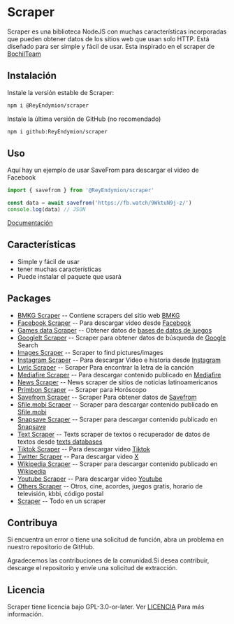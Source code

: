 # Scraper 
Scraper es una biblioteca NodeJS con muchas características incorporadas que pueden obtener datos de los sitios web que usan solo HTTP. Está diseñado para ser simple y fácil de usar. Esta inspirado en el scraper de [BochilTeam](https://github.com/BochilTeam/scraper)

## Instalación
Instale la versión estable de Scraper:
```sh
npm i @ReyEndymion/scraper
```

Instale la última versión de GitHub (no recomendado)
```sh
npm i github:ReyEndymion/scraper
```

## Uso 
Aquí hay un ejemplo de usar SaveFrom para descargar el video de Facebook
```ts
import { savefrom } from '@ReyEndymion/scraper'

const data = await savefrom('https://fb.watch/9WktuN9j-z/')
console.log(data) // JSON
```
[Documentación](https://ReyEndymion.github.io/scraper/)

## Características
- Simple y fácil de usar
- tener muchas características
- Puede instalar el paquete que usará

## Packages
- [BMKG Scraper](https://github.com/ReyEndymion/scraper/tree/master/packages/scraper-bmkg/) -- Contiene scrapers del sitio web [BMKG](https://www.bmkg.go.id/)
- [Facebook Scraper](https://github.com/ReyEndymion/scraper/tree/master/packages/scraper-facebook/) -- Para descargar video desde [Facebook](https://www.facebook.com/)
- [Games data Scraper](https://github.com/ReyEndymion/scraper/tree/master/packages/scraper-games/) -- Obtener datos de [bases de datos de juegos](https://github.com/ReyEndymion/database/tree/master/games)
- [GoogleIt Scraper](https://github.com/ReyEndymion/scraper/tree/master/packages/scraper-googleit/) -- Scraper para obtener datos de búsqueda de [Google](https://www.google.com) Search
- [Images Scraper](https://github.com/ReyEndymion/scraper/tree/master/packages/scraper-images/) -- Scraper to find pictures/images 
- [Instagram Scraper](https://github.com/ReyEndymion/scraper/tree/master/packages/scraper-instagram/) -- Para descargar Video e historia desde [Instagram](https://www.instagram.com/) 
- [Lyric Scraper](https://github.com/ReyEndymion/scraper/tree/master/packages/scraper-lyric/) -- Scraper Para encontrar la letra de la canción
- [Mediafire Scraper](https://github.com/ReyEndymion/scraper/tree/master/packages/scraper-mediafire/) -- Para descargar contenido publicado en [Mediafire](https://www.mediafire.com/)
- [News Scraper](https://github.com/ReyEndymion/scraper/tree/master/packages/scraper-news/) -- News scraper de sitios de noticias latinoamericanos
- [Primbon Scraper](https://github.com/ReyEndymion/scraper/tree/master/packages/scraper-primbon/) -- Scraper para Horóscopo
- [Savefrom Scraper](https://github.com/ReyEndymion/scraper/tree/master/packages/scraper-savefrom/) -- Scraper Para obtener datos de [Savefrom](https://savefrom.net/)
- [Sfile.mobi Scraper](https://github.com/ReyEndymion/scraper/tree/master/packages/scraper-sfilemobi/) --  Scraper para descargar contenido publicado en [Sfile.mobi](https://sfile.mobi/) 
- [Snapsave Scraper](https://github.com/ReyEndymion/scraper/tree/master/packages/scraper-snapsave/) --  Scraper para descargar contenido publicado en [Snapsave](https://snapsave.app/)
- [Text Scraper](https://github.com/ReyEndymion/scraper/tree/master/packages/scraper-texts/) -- Texts scraper de textos o recuperador de datos de textos desde [texts databases](https://github.com/ReyEndymion/database/tree/master/kata-kata)
- [Tiktok Scraper](https://github.com/ReyEndymion/scraper/tree/master/packages/scraper-tiktok/) -- Para descargar video [Tiktok](https://www.tiktok.com/)
- [Twitter Scraper](https://github.com/ReyEndymion/scraper/tree/master/packages/scraper-twitter/) -- Para descargar video [X](https://x.com/)
- [Wikipedia Scraper](https://github.com/ReyEndymion/scraper/tree/master/packages/scraper-wikipedia/) --  Scraper para descargar contenido publicado en [Wikipedia](https://www.wikipedia.org/)
- [Youtube Scraper](https://github.com/ReyEndymion/scraper/tree/master/packages/scraper-youtube/) -- Para descargar video [Youtube](https://www.youtube.com/)
- [Others Scraper](https://github.com/ReyEndymion/scraper/tree/master/packages/scraper-others/) -- Otros, cine, acordes, juegos gratis, horario de televisión, kbbi, código postal
- [Scraper](#scraper) -- Todo en un scraper

## Contribuya
Si encuentra un error o tiene una solicitud de función, abra un problema en nuestro repositorio de GitHub.

Agradecemos las contribuciones de la comunidad.Si desea contribuir, descarge el repositorio y envíe una solicitud de extracción.

## Licencia
Scraper tiene licencia bajo GPL-3.0-or-later. Ver [LICENCIA](LICENSE) Para más información.
